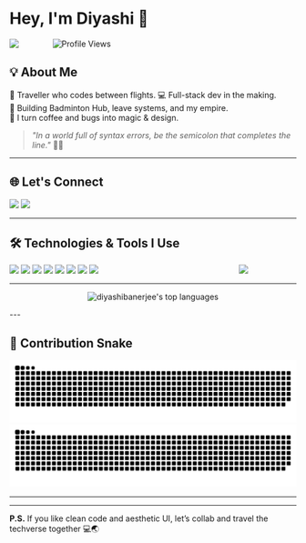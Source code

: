 # Hey, I'm Diyashi 👋

<img src="https://media3.giphy.com/media/v1.Y2lkPTc5MGI3NjExcTJpeWpzNzFram14b3RpdmpmYmFsdGFtZDY5ZzQzeDdjYnRudHljbSZlcD12MV9pbnRlcm5hbF9naWZfYnlfaWQmY3Q9cw/X8WXNdX1neJXhwJc4W/giphy.webp" width="15%" align="left">

![Profile Views](https://komarev.com/ghpvc/?username=dev-diyashi&color=brightgreen)

## 💡 About Me
🧳 Traveller who codes between flights. 
💻 Full-stack dev in the making.  
🚀 Building Badminton Hub, leave systems, and my empire.  
🎨 I turn coffee and bugs into magic & design.

> _"In a world full of syntax errors, be the semicolon that completes the line."_ 🧠🔥

---

## 🌐 Let's Connect
<p align="left">
  <a href="https://in.linkedin.com/in/diyashi-banerjee-963380288"><img src="https://img.shields.io/badge/-LinkedIn-0077B5?style=for-the-badge&logo=LinkedIn&logoColor=white" /></a>
  <a href="mailto:diyashiibanerjee@email@gmail.com"><img src="https://img.shields.io/badge/-Email-D14836?style=for-the-badge&logo=Gmail&logoColor=white" /></a>
</p>

---

## 🛠️ Technologies & Tools I Use
<img src="https://media0.giphy.com/media/v1.Y2lkPTc5MGI3NjExMmt4bTdybDM4d25pY2s1OXE2M2c0ZTQzN2J3ajJ1MTR1bDV3Y2RoaiZlcD12MV9pbnRlcm5hbF9naWZfYnlfaWQmY3Q9cw/kH1DBkPNyZPOk0BxrM/giphy.webp" width="20%" align="right">

<p>
  <img src="https://img.shields.io/badge/-HTML5-E34F26?style=for-the-badge&logo=html5&logoColor=white" />
  <img src="https://img.shields.io/badge/-CSS3-1572B6?style=for-the-badge&logo=css3&logoColor=white" />
  <img src="https://img.shields.io/badge/-JavaScript-F7DF1E?style=for-the-badge&logo=javascript&logoColor=black" />
  <img src="https://img.shields.io/badge/-Python-3776AB?style=for-the-badge&logo=python&logoColor=white" />
  <img src="https://img.shields.io/badge/-MySQL-4479A1?style=for-the-badge&logo=mysql&logoColor=white" />
  <img src="https://img.shields.io/badge/-Git-F05032?style=for-the-badge&logo=git&logoColor=white" />
  <img src="https://img.shields.io/badge/-vb.net-F7DF1E?style=for-the-badge&logo=vb.nett&logoColor=black" />
  <img src="https://img.shields.io/badge/-VSCode-007ACC?style=for-the-badge&logo=visual-studio-code&logoColor=white" />
</p>

---
<p align="center">
  <img
    src="https://github-readme-stats.vercel.app/api/top-langs?username=diyashibanerjee&layout=compact&theme=tokyonight&langs_count=6&"
    alt="diyashibanerjee's top languages"
  />
</p>
---

## 🐍 Contribution Snake
![GitHub Snake Light](https://raw.githubusercontent.com/Platane/snk/output/github-contribution-grid-snake.svg#gh-light-mode-only)
![GitHub Snake Dark](https://raw.githubusercontent.com/Platane/snk/output/github-contribution-grid-snake-dark.svg#gh-dark-mode-only)

---

---

**P.S.** If you like clean code and aesthetic UI, let’s collab and travel the techverse together 💻🌏
